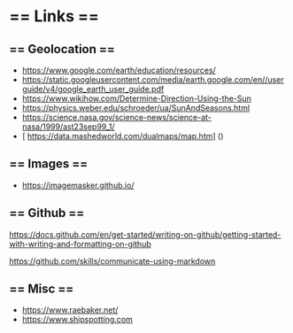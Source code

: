 # == Links ==

## == Geolocation ==

* [ https://www.google.com/earth/education/resources/ ]()
* [ https://static.googleusercontent.com/media/earth.google.com/en//userguide/v4/google_earth_user_guide.pdf ]()
* [ https://www.wikihow.com/Determine-Direction-Using-the-Sun ]()
* [ https://physics.weber.edu/schroeder/ua/SunAndSeasons.html ]()
* [ https://science.nasa.gov/science-news/science-at-nasa/1999/ast23sep99_1/ ]()
* [ https://data.mashedworld.com/dualmaps/map.htm] ()

## == Images ==

* [ https://imagemasker.github.io/ ]()
## == Github ==
https://docs.github.com/en/get-started/writing-on-github/getting-started-with-writing-and-formatting-on-github

https://github.com/skills/communicate-using-markdown
## == Misc ==
* [ https://www.raebaker.net/ ]()
* [ https://www.shipspotting.com ]()
